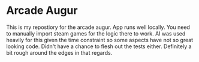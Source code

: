 # Arcade Augur

This is my repostiory for the arcade augur. App runs well locally. You need to manually import steam games for the logic there to work. AI was used heavily for this given the time constraint so some aspects have not so great looking code. Didn't have a chance to flesh out the tests either. Definitely a bit rough around the edges in that regards.
